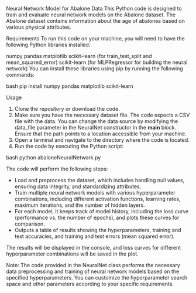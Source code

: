 Neural Network Model for Abalone Data
This Python code is designed to train and evaluate neural network models on the Abalone dataset. The Abalone dataset contains information about the age of abalones based on various physical attributes.

Requirements
To run this code on your machine, you will need to have the following Python libraries installed:

numpy
pandas
matplotlib
scikit-learn (for train_test_split and mean_squared_error)
scikit-learn (for MLPRegressor for building the neural network)
You can install these libraries using pip by running the following commands:

bash
pip install numpy pandas matplotlib scikit-learn

Usage
1. Clone the repository or download the code.
2. Make sure you have the necessary dataset file. The code expects a CSV file with the data. You can change the data source by modifying the data_file parameter in the NeuralNet constructor in the __main__ block. Ensure that the path points to a location accessible from your machine.
3. Open a terminal and navigate to the directory where the code is located.
4. Run the code by executing the Python script:

bash
python abaloneNeuralNetwork.py

The code will perform the following steps:
- Load and preprocess the dataset, which includes handling null values, ensuring data integrity, and standardizing attributes.
- Train multiple neural network models with various hyperparameter combinations, including different activation functions, learning rates, maximum iterations, and the number of hidden layers.
- For each model, it keeps track of model history, including the loss curve (performance vs. the number of epochs), and plots these curves for comparison.
- Outputs a table of results showing the hyperparameters, training and test accuracies, and training and test errors (mean squared error).

The results will be displayed in the console, and loss curves for different hyperparameter combinations will be saved in the plot.

Note: The code provided in the NeuralNet class performs the necessary data preprocessing and training of neural network models based on the specified hyperparameters. You can customize the hyperparameter search space and other parameters according to your specific requirements.

